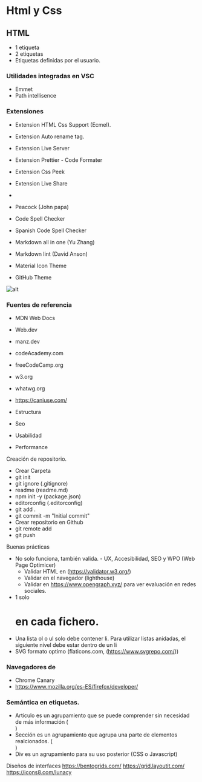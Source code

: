 # Html y Css

## HTML

- 1 etiqueta
- 2 etiquetas
- Etiquetas definidas por el usuario.

### Utilidades integradas en VSC

- Emmet
- Path intellisence

### Extensiones

- Extension HTML Css Support (Ecmel).
- Extension Auto rename tag.
- Extension Live Server
- Extension Prettier - Code Formater
- Extension Css Peek
- Extension Live Share
-

- Peacock (John papa)
- Code Spell Checker
- Spanish Code Spell Checker
- Markdown all in one (Yu Zhang)
- Markdown lint (David Anson)
- Material Icon Theme
- GitHub Theme

![alt](https://es.wikipedia.org/wiki/Archivo:SVG_logo.svg)

### Fuentes de referencia

- MDN Web Docs
- Web.dev
- manz.dev
- codeAcademy.com
- freeCodeCamp.org
- w3.org
- whatwg.org
- https://caniuse.com/

- Estructura
- Seo
- Usabilidad
- Performance

Creación de repositorio.

- Crear Carpeta
- git init
- git ignore (.gitignore)
- readme (readme.md)
- npm init -y (package.json)
- editorconfig (.editorconfig)
- git add .
- git commit -m "Initial commit"
- Crear repositorio en Github
- git remote add <nombre> <url>
- git push <name>

Buenas prácticas

- No solo funciona, también valida. - UX, Accesibilidad, SEO y WPO (Web Page Optimicer)
  - Validar HTML en (https://validator.w3.org/)
  - Validar en el navegador (lighthouse)
  - Validar en https://www.opengraph.xyz/ para ver evaluación en redes sociales.
- 1 solo <h1> en cada fichero.
- Una lista ol o ul solo debe contener li. Para utilizar listas anidadas, el siguiente nivel debe estar dentro de un li
- SVG formato optimo (flaticons.com, (https://www.svgrepo.com/))

### Navegadores de

- Chrome Canary
- https://www.mozilla.org/es-ES/firefox/developer/

### Semántica en etiquetas.

- Articulo es un agrupamiento que se puede comprender sin necesidad de más información (<article>)
- Sección es un agrupamiento que agrupa una parte de elementos realcionados. (<section>)
- Div es un agrupamiento para su uso posterior (CSS o Javascript)

Diseños de interfaces
https://bentogrids.com/
https://grid.layoutit.com/
https://icons8.com/lunacy
